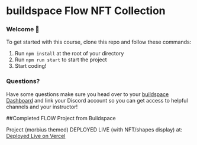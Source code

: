 # buildspace Flow NFT Collection

### **Welcome 👋**
To get started with this course, clone this repo and follow these commands:

1. Run `npm install` at the root of your directory
2. Run `npm run start` to start the project
3. Start coding!

### **Questions?**
Have some questions make sure you head over to your [buildspace Dashboard](https://buildspace.so/p/nfts-on-flow) and link your Discord account so you can get access to helpful channels and your instructor!

##Completed FLOW Project from Buildspace

Project (morbius themed) DEPLOYED LIVE (with NFT/shapes display) at:
[Deployed Live on Vercel](https://flow-nft-starter-ten.vercel.app/)
